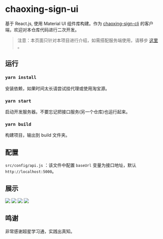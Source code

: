 # chaoxing-sign-ui

基于 React.js, 使用 Material UI 组件库构建。作为 [chaoxing-sign-cli](https://github.com/miaochenxi/chaoxing-sign-cli) 的客户端，欢迎对本仓库代码进行二次开发。

>注意：本页面只针对本项目进行介绍，如需搭配服务端使用，请移步 [这里](https://github.com/miaochenxi/chaoxing-sign-cli#%E8%BF%90%E8%A1%8C%E6%8E%A5%E5%8F%A3%E6%9C%8D%E5%8A%A1) 。

## 运行

### `yarn install`

安装依赖，如果时间太长请尝试挂代理或使用淘宝源。

### `yarn start `

启动开发服务器。不要忘记把接口服务(另一个仓库)也运行起来。

### `yarn build `

构建项目，输出到 build 文件夹。

## 配置

`src/config/api.js` ：该文件中配置 `baseUrl` 变量为接口地址，默认 `http://localhost:5000`。

## 展示

![](https://636c-cloudbase-1a4211-1252446325.tcb.qcloud.la/chaoxing-sign-ui/1.png)
![](https://636c-cloudbase-1a4211-1252446325.tcb.qcloud.la/chaoxing-sign-ui/4.png)
![](https://636c-cloudbase-1a4211-1252446325.tcb.qcloud.la/chaoxing-sign-ui/2.png)
![](https://636c-cloudbase-1a4211-1252446325.tcb.qcloud.la/chaoxing-sign-ui/3.png)

## 鸣谢

非常感谢超星学习通，实践出真知。
